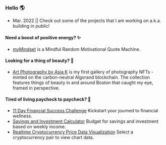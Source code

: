 ### Hello 🌎 #### 

- Mar. 2022 || Check out some of the projects that I am working on a.k.a. building in public! 

#### Need a boost of positive energy? ✨ ####
 - [myMindset](https://asiakay.github.io/quoteGenerator/) is a Mindful Random Motivational Quote Machine.

#### Looking for a thing of beauty? 🌺 ####
 - [Art Photography by Asia K](https://asiakay.github.io/artphotography/) is my first gallery of photography NFTs - minted on the carbon-neutral Algorand blockchain. The collection features things of beauty in and around Boston that caught my eye, framed in perspective.  

#### Tired of living paycheck to paycheck? 💸 ####  
  - [11 Day Financial Success Challenge](https://asiakay.github.io/https-PopularPreciousScriptinglanguages/) Kickstart your journed to financial wellness.
  - [Savings and Investment Calculator](https://asiakay.github.io/WhirlwindConfusedInterchangeability/) Budget for savings and investment based on weekly income. 
  - [Realtime Cryptocurrency Price Data Visualization](https://crypto-dashboard-deploy.herokuapp.com/) Select a cryptocurrency pair to view chart data.






